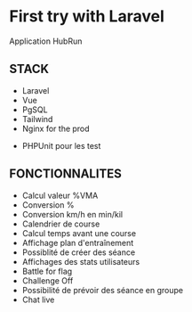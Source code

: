 # First try with Laravel

Application HubRun

## STACK

-   Laravel
-   Vue
-   PgSQL
-   Tailwind
-   Nginx for the prod

*   PHPUnit pour les test

## FONCTIONNALITES

-   Calcul valeur %VMA
-   Conversion %
-   Conversion km/h en min/kil
-   Calendrier de course
-   Calcul temps avant une course
-   Affichage plan d'entraînement
-   Possiblité de créer des séance
-   Affichages des stats utilisateurs
-   Battle for flag
-   Challenge Off
-   Possibilité de prévoir des séance en groupe
-   Chat live
